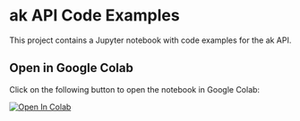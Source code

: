 # ak API Code Examples 

This project contains a Jupyter notebook with code examples for the ak API.

## Open in Google Colab

Click on the following button to open the notebook in Google Colab:

[![Open In Colab](https://colab.research.google.com/assets/colab-badge.svg)](https://colab.research.google.com/github/arztkonsultation/api-demos/blob/main/ak_API_examples.ipynb)
